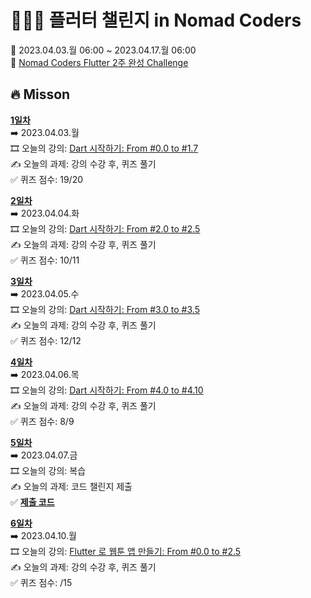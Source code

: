 # 👩🏻‍💻 플러터 챌린지 in Nomad Coders
📅 2023.04.03.월 06:00 ~ 2023.04.17.월 06:00  
🏢 [Nomad Coders Flutter 2주 완성 Challenge](https://nomadcoders.co/c/flutter-challenge/lobby)  
  
## 🔥 Misson
[**1일차**](https://github.com/jung0115/flutter-challenge/tree/main/Day01_0403)  
➡️ 2023.04.03.월  
🎞️ 오늘의 강의: [Dart 시작하기: From #0.0 to #1.7](https://nomadcoders.co/dart-for-beginners/lectures/4090)  
✍️ 오늘의 과제: 강의 수강 후, 퀴즈 풀기  
✅ 퀴즈 점수: 19/20  
  
[**2일차**](https://github.com/jung0115/flutter-challenge/tree/main/Day02_0404)  
➡️ 2023.04.04.화  
🎞️ 오늘의 강의: [Dart 시작하기: From #2.0 to #2.5](https://nomadcoders.co/dart-for-beginners/lectures/4101)  
✍️ 오늘의 과제: 강의 수강 후, 퀴즈 풀기  
✅ 퀴즈 점수: 10/11  
  
[**3일차**](https://github.com/jung0115/flutter-challenge/tree/main/Day03_0405)  
➡️ 2023.04.05.수  
🎞️ 오늘의 강의: [Dart 시작하기: From #3.0 to #3.5](https://nomadcoders.co/dart-for-beginners/lectures/4107)  
✍️ 오늘의 과제: 강의 수강 후, 퀴즈 풀기  
✅ 퀴즈 점수: 12/12  
  
[**4일차**](https://github.com/jung0115/flutter-challenge/tree/main/Day04_0406)  
➡️ 2023.04.06.목  
🎞️ 오늘의 강의: [Dart 시작하기: From #4.0 to #4.10](https://nomadcoders.co/dart-for-beginners/lectures/4113)  
✍️ 오늘의 과제: 강의 수강 후, 퀴즈 풀기  
✅ 퀴즈 점수: 8/9  
  
[**5일차**](https://github.com/jung0115/flutter-challenge/tree/main/Day05_0407)  
➡️ 2023.04.07.금  
🎞️ 오늘의 강의: 복습  
✍️ 오늘의 과제: 코드 챌린지 제출  
✅ [**제출 코드**](https://replit.com/@jungim7490/FlutterChallengeDart#main.dart)  
  
[**6일차**](https://github.com/jung0115/flutter-challenge/tree/main/Day06_0410)  
➡️ 2023.04.10.월  
🎞️ 오늘의 강의: [Flutter 로 웹툰 앱 만들기: From #0.0 to #2.5](https://nomadcoders.co/flutter-for-beginners/lectures/4178)  
✍️ 오늘의 과제: 강의 수강 후, 퀴즈 풀기  
✅ 퀴즈 점수: /15  